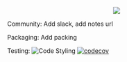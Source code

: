 <p align="center">
  <img src="./notes/assets/drawio/torchcell-logo.drawio.png" />
</p>

Community: Add slack, add notes url

Packaging: Add packing <!-- ![Python application](https://github.com/mjvolk3/torchcell/actions/workflows/python_app.yaml/badge.svg) -->

Testing: ![Code Styling](https://github.com/mjvolk3/torchcell/workflows/Code%20Styling/badge.svg) [![codecov](https://codecov.io/gh/mjvolk3/torchcell/branch/main/graph/badge.svg)](https://codecov.io/gh/mjvolk3/torchcell)

